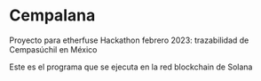 # Cempalana

Proyecto para etherfuse Hackathon febrero 2023: trazabilidad de Cempasúchil en México

Este es el programa que se ejecuta en la red blockchain de Solana
